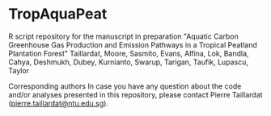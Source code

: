 # TropAquaPeat
R script repository for the manuscript in preparation "Aquatic Carbon Greenhouse Gas Production and Emission Pathways in a Tropical Peatland Plantation Forest"
Taillardat, Moore, Sasmito, Evans, Alfina, Lok, Bandla, Cahya, Deshmukh, Dubey, Kurnianto, Swarup, Tarigan, Taufik, Lupascu, Taylor

Corresponding authors
In case you have any question about the code and/or analyses presented in this repository, please contact Pierre Taillardat (pierre.taillardat@ntu.edu.sg).
